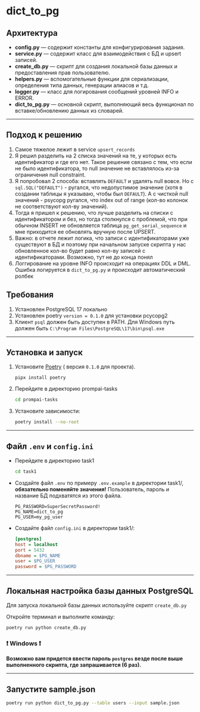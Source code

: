 # dict_to_pg

## Архитектура

- **config.py** — содержит константы для конфигурирования задания.
- **service.py** — содержит класс для взаимодействия с БД и upsert записей.
- **create_db.py** — скрипт для создания локальной базы данных и предоставления прав пользователю.
- **helpers.py** — вспомогательные функции для сериализации, определения типа данных, генерации алиасов и т.д.
- **logger.py** — класс для логирования сообщений уровней INFO и ERROR.
- **dict_to_pg.py** — основной скрипт, выполняющий весь функционал по вставке/обновлению данных из словарей.

---

## Подход к решению

1. Самое тяжелое лежит в service `upsert_records`
2. Я решил разделить на 2 списка значений на те, у которых есть идентификатор и где его нет. Такое решение связано с тем, что если не было идентификатора, то null значение не вставлялось из-за ограничения null constraint.
3. Я попробовал 2 способа: вставлять `DEFAULT` и удалять null вовсе. Но с `sql.SQL("DEFAULT")` - ругался, что недопустимое значение (хотя в создании таблицы я указываю, чтобы был `DEFAULT`). А с чисткой null значений - psycopg ругался, что index out of range (кол-во колонок не соответствуют кол-ву значений).
4. Тогда я пришел к решению, что лучше разделить на списки с идентификатором и без, но тогда столкнулся с проблемой, что при обычном INSERT не обновляется таблица `pg_get_serial_sequence` и мне приходится ее обновлять вручную после UPSERT.
5. Важно: в отчете лежит логика, что записи с идентификаторами уже существуют в БД и поэтому при начальном запуске скрипта у нас обновленное кол-во будет равно кол-ву записей с идентификаторами. Возможно, тут не до конца понял
6. Логгирование на уровне INFO происходит на операциях DDL и DML. Ошибка логируется в `dict_to_pg.py` и происходит автоматический ролбек

## Требования

1. Установлен PostgreSQL 17 локально
2. Установлен poetry `version = 0.1.0` для установки pcycopg2
3. Клиент `psql` должен быть доступен в PATH. Для Windows путь должен быть `C:\Program Files\PostgreSQL\17\bin\psql.exe`

---

## Установка и запуск

1. Установите [Poetry](https://python-poetry.org/docs/#installation) ( версия `0.1.0` для проекта). 
    ```shell
    pipx install poetry
    ```
2. Перейдите в директорию prompai-tasks

   ```bash
   cd prompai-tasks
   ```

3. Установите зависимости:
    ```bash
    poetry install --no-root
    ```
---

## Файл `.env` и `config.ini`

- Перейдите в директорию task1

   ```bash
   cd task1
   ```

- Создайте файл `.env` по примеру `.env.example` в директории task1/, **обязательно поменяйте значения!** Пользователь, пароль и название БД подхватятся из этого файла.
    ```.env
    PG_PASSWORD=SuperSecretPassword!
    PG_NAME=dict_to_pg
    PG_USER=my_pg_user
    ```
- Создайте файл `config.ini` в директории task1/:
   ```ini
   [postgres]
   host = localhost
   port = 5432
   dbname = $PG_NAME
   user = $PG_USER
   password = $PG_PASSWORD
   ```
---

## Локальная настройка базы данных PostgreSQL

Для запуска локальной базы данных используйте скрипт `create_db.py`

Откройте терминал и выполните команду:

```bash
poetry run python create_db.py
```

### ❗ Windows ❗
**Возможно вам придется ввести пароль `postgres` везде после выше выполненного скрипта, где запрашивается (6 раз).**

---
## Запустите sample.json

```bash
poetry run python dict_to_pg.py --table users --input sample.json
```
